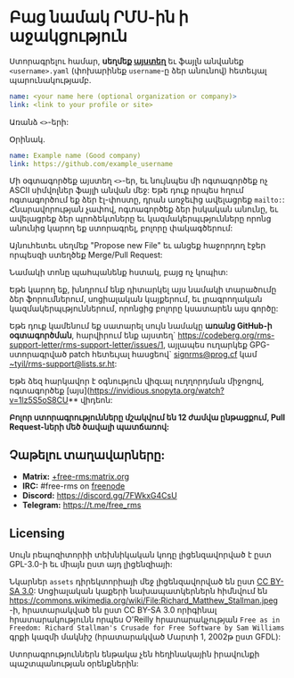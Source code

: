 # Բաց նամակ ՐՄՍ-ին ի աջակցություն #

Ստորագրելու համար, **սեղմեք [այստեղ](https://github.com/rms-support-letter/rms-support-letter.github.io/new/master/_data/signed)** եւ ֆայլն անվանեք `<username>.yaml` (փոխարինեք `username`-ը ձեր անունով) հետեւյալ պարունակությամբ.

```yaml
name: <your name here (optional organization or company)>
link: <link to your profile or site>
```

Առանձ `<>`-երի:

Օրինակ.
```yaml
name: Example name (Good company)
link: https://github.com/example_username
```

Մի օգտագործեք այստեղ `<>`-եր, եւ նույնպես մի ոգտագործեք ոչ ASCII սիմվոլներ ֆայլի անվան մեջ:
Եթե դուք որպես հղում ոգտագործում եք ձեր էլ-փոստը, դրան առջեւից ավելացրեք `mailto:`:
Հնարավորության չափով, ոգտագործեք ձեր իսկական անունը, եւ ավելացրեք ձեր պրոձեկտները եւ կազմակերպւթյունները որոնց անունից կարող եք ստորագրել, բոլորը փակագծերում:

Այնուհետեւ սեղմեք "Propose new File" եւ անցեք հաջորդող էջեր որպեսզի ստեղծեք Merge/Pull Request:

Նամակի տոնը պահպանենք հստակ, բայց ոչ կոպիտ:

Եթե կարող եք, խնդրում ենք դիտարկել այս նամակի տարածումը ձեր ֆորումներում, սոցիալական կայքերում, եւ լրագրողական կազմակերպւթյուններում, որոնցից բոլորը կսատարեն այս գործը:

Եթե դուք կամենում եք սատարել սույն նամակը **առանց GitHub-ի օգտագործման**, հարվիրում ենք այստեղ\`  https://codeberg.org/rms-support-letter/rms-support-letter/issues/1, այլապես ուղարկեք GPG-ստորագրված patch հետեւյալ հասցեով\` [signrms@prog.cf](mailto:signrms@prog.cf) կամ  [~tyil/rms-support@lists.sr.ht](mailto:~tyil/rms-support@lists.sr.ht):

Եթե ձեզ հարկավոր է օգնություն վիզւալ ուղղորդման միջոցով, ոգտագործեք [այս](https://invidious.snopyta.org/watch?v=1lz5S5oS8CU** վիդեոն:

**Բոլոր ստորագրությունները մշակվում են 12 ժամվա ընթացքում, Pull Request-ների մեծ ծավալի պատճառով:**

## Չաթելու տաղավարները:

- **Matrix:** [+free-rms:matrix.org](https://matrix.to/#/+free-rms:matrix.org)
- **IRC:** #free-rms on [freenode](https://freenode.net)
- **Discord:** https://discord.gg/7FWkxG4CsU
- **Telegram:** https://t.me/free_rms


## Licensing
Սույն րեպոզիտորիի տեխնիկական կոդը լիցենզավորված է ըստ GPL-3.0-ի եւ միայն ըստ այդ լիցենզիայի:

Նկարներ `assets` դիրեկտորիայի մեջ լիցենզավորված են ըստ [CC BY-SA 3.0](https://creativecommons.org/licenses/by-sa/3.0/legalcode): Սոցիալական կաքերի նախապատկերներն հիմնվում են https://commons.wikimedia.org/wiki/File:Richard_Matthew_Stallman.jpeg -ի, հրատարակված են ըստ CC BY-SA 3.0 որիգինալ հրատարակությունն որպես O'Reilly հրատարակչության `Free as in Freedom: Richard Stallman's Crusade for Free Software by Sam Williams` գրքի կազմի մակնիշ (հրատարակված Մարտի 1, 2002թ ըստ GFDL):

Ստորագրություններն ենթակա չեն հեղինակային իրավունքի պաշտպանության օրենքներին:
